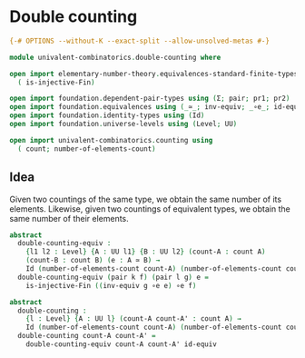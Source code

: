 # Double counting

```agda
{-# OPTIONS --without-K --exact-split --allow-unsolved-metas #-}

module univalent-combinatorics.double-counting where

open import elementary-number-theory.equivalences-standard-finite-types using
  ( is-injective-Fin)

open import foundation.dependent-pair-types using (Σ; pair; pr1; pr2)
open import foundation.equivalences using (_≃_; inv-equiv; _∘e_; id-equiv)
open import foundation.identity-types using (Id)
open import foundation.universe-levels using (Level; UU)

open import univalent-combinatorics.counting using
  ( count; number-of-elements-count)
```

## Idea

Given two countings of the same type, we obtain the same number of its elements. Likewise, given two countings of equivalent types, we obtain the same number of their elements.

```agda
abstract
  double-counting-equiv :
    {l1 l2 : Level} {A : UU l1} {B : UU l2} (count-A : count A)
    (count-B : count B) (e : A ≃ B) →
    Id (number-of-elements-count count-A) (number-of-elements-count count-B)
  double-counting-equiv (pair k f) (pair l g) e =
    is-injective-Fin ((inv-equiv g ∘e e) ∘e f)

abstract
  double-counting :
    {l : Level} {A : UU l} (count-A count-A' : count A) →
    Id (number-of-elements-count count-A) (number-of-elements-count count-A')
  double-counting count-A count-A' =
    double-counting-equiv count-A count-A' id-equiv
```
